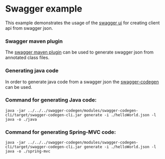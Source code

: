 # Swagger example
This example demonstrates the usage of the [swagger ui](http://editor.swagger.io/#/) for creating client api from swagger json.

### Swagger maven plugin
The [swagger maven plugin](https://github.com/kongchen/swagger-maven-plugin) can be used to generate swagger json from annotated class files.

### Generating java code
In order to generate java code from a swagger json the [swagger-codegen](https://github.com/swagger-api/swagger-codegen.git) can be used.

### Command for generating Java code:
	java -jar ../../../swagger-codegen/modules/swagger-codegen-cli/target/swagger-codegen-cli.jar generate -i ./helloWorld.json -l java -o ./java

### Command for generating Spring-MVC code:
	java -jar ../../../swagger-codegen/modules/swagger-codegen-cli/target/swagger-codegen-cli.jar generate -i ./helloWorld.json -l java -o ./spring-mvc